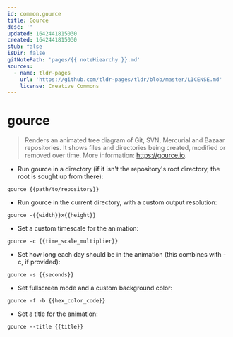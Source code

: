 ```yaml
---
id: common.gource
title: Gource
desc: ''
updated: 1642441815030
created: 1642441815030
stub: false
isDir: false
gitNotePath: 'pages/{{ noteHiearchy }}.md'
sources:
  - name: tldr-pages
    url: 'https://github.com/tldr-pages/tldr/blob/master/LICENSE.md'
    license: Creative Commons
---
```

# gource

> Renders an animated tree diagram of Git, SVN, Mercurial and Bazaar repositories.
> It shows files and directories being created, modified or removed over time.
> More information: <https://gource.io>.

- Run gource in a directory (if it isn't the repository's root directory, the root is sought up from there):

`gource {{path/to/repository}}`

- Run gource in the current directory, with a custom output resolution:

`gource -{{width}}x{{height}}`

- Set a custom timescale for the animation:

`gource -c {{time_scale_multiplier}}`

- Set how long each day should be in the animation (this combines with -c, if provided):

`gource -s {{seconds}}`

- Set fullscreen mode and a custom background color:

`gource -f -b {{hex_color_code}}`

- Set a title for the animation:

`gource --title {{title}}`

